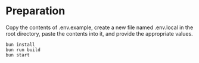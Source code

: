 # Preparation

Copy the contents of .env.example, create a new file named .env.local in the root directory, paste the contents into it, and provide the appropriate values.

```bashrc
bun install
bun run build 
bun start
```